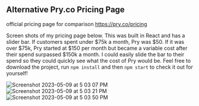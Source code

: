 <h2 style="font-weight: bold;">Alternative Pry.co Pricing Page</h2>

<p>official pricing page for comparison 
  <a href="https://pry.co/pricing">https://pry.co/pricing</a>  </p>


Screen shots of my pricing page below. This was built in React and has a slider bar. If customers spent under $75k a month, Pry was $50. If it was over $75k, Pry started at $150 per month but became a variable cost after their spend surpassed $150k a month. I could easily slide the bar to their spend so they could quickly see what the cost of Pry would be. Feel free to download the project, run `npm install` and then `npm start` to check it out for yourself!

![Screenshot 2023-05-09 at 5 03 07 PM](https://github.com/dannyboyjr/pry-pricing-project/assets/18405590/3052a786-0a11-42b7-aa18-6b35deb94653)
![Screenshot 2023-05-09 at 5 03 21 PM](https://github.com/dannyboyjr/pry-pricing-project/assets/18405590/944bafad-6bbf-4480-9a75-e3b9238136e1)
![Screenshot 2023-05-09 at 5 03 50 PM](https://github.com/dannyboyjr/pry-pricing-project/assets/18405590/85b7198b-2d83-4daa-8906-080a6a209c08)
